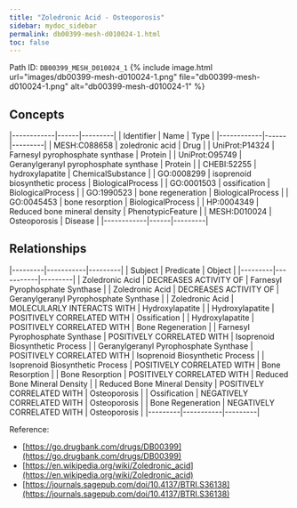 ```yaml
---
title: "Zoledronic Acid - Osteoporosis"
sidebar: mydoc_sidebar
permalink: db00399-mesh-d010024-1.html
toc: false 
---
```



Path ID: `DB00399_MESH_D010024_1`
{% include image.html url="images/db00399-mesh-d010024-1.png" file="db00399-mesh-d010024-1.png" alt="db00399-mesh-d010024-1" %}

## Concepts

|------------|------|---------|
| Identifier | Name | Type    |
|------------|------|---------|
| MESH:C088658 | zoledronic acid | Drug |
| UniProt:P14324 | Farnesyl pyrophosphate synthase | Protein |
| UniProt:O95749 | Geranylgeranyl pyrophosphate synthase | Protein |
| CHEBI:52255 | hydroxylapatite | ChemicalSubstance |
| GO:0008299 | isoprenoid biosynthetic process | BiologicalProcess |
| GO:0001503 | ossification | BiologicalProcess |
| GO:1990523 | bone regeneration | BiologicalProcess |
| GO:0045453 | bone resorption | BiologicalProcess |
| HP:0004349 | Reduced bone mineral density | PhenotypicFeature |
| MESH:D010024 | Osteoporosis | Disease |
|------------|------|---------|

## Relationships

|---------|-----------|---------|
| Subject | Predicate | Object  |
|---------|-----------|---------|
| Zoledronic Acid | DECREASES ACTIVITY OF | Farnesyl Pyrophosphate Synthase |
| Zoledronic Acid | DECREASES ACTIVITY OF | Geranylgeranyl Pyrophosphate Synthase |
| Zoledronic Acid | MOLECULARLY INTERACTS WITH | Hydroxylapatite |
| Hydroxylapatite | POSITIVELY CORRELATED WITH | Ossification |
| Hydroxylapatite | POSITIVELY CORRELATED WITH | Bone Regeneration |
| Farnesyl Pyrophosphate Synthase | POSITIVELY CORRELATED WITH | Isoprenoid Biosynthetic Process |
| Geranylgeranyl Pyrophosphate Synthase | POSITIVELY CORRELATED WITH | Isoprenoid Biosynthetic Process |
| Isoprenoid Biosynthetic Process | POSITIVELY CORRELATED WITH | Bone Resorption |
| Bone Resorption | POSITIVELY CORRELATED WITH | Reduced Bone Mineral Density |
| Reduced Bone Mineral Density | POSITIVELY CORRELATED WITH | Osteoporosis |
| Ossification | NEGATIVELY CORRELATED WITH | Osteoporosis |
| Bone Regeneration | NEGATIVELY CORRELATED WITH | Osteoporosis |
|---------|-----------|---------|

Reference: 
  - [https://go.drugbank.com/drugs/DB00399](https://go.drugbank.com/drugs/DB00399)
  - [https://en.wikipedia.org/wiki/Zoledronic_acid](https://en.wikipedia.org/wiki/Zoledronic_acid)
  - [https://journals.sagepub.com/doi/10.4137/BTRI.S36138](https://journals.sagepub.com/doi/10.4137/BTRI.S36138)
